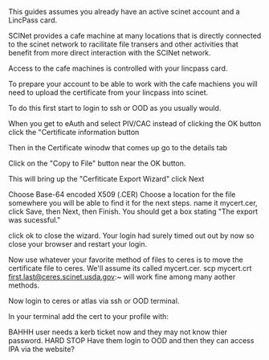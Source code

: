 This guides assumes you already have an active scinet account and a LincPass card.

SCINet provides a cafe machine at many locations that is directly connected to the scinet network to racilitate file transers and other activities that benefit from more direct interaction with the SCINet network.

Access to the cafe machines is controlled with your lincpass card.  

To prepare your account to be able to work with the cafe machiens you will need to  upload the certificate from your lincpass into scinet.

To do this first start to login to ssh or OOD as you usually would.

When you get to eAuth and select PIV/CAC instead of clicking the OK button click the "Certificate information button

Then in the Certificate winodw that comes up go to the details tab

Click on the "Copy to File" button near the OK button.

This will bring up the "Cerfiticate Export Wizard"  click Next

Choose Base-64 encoded X509 (.CER)
Choose a location for the  file somewhere you will be able to find it for the next steps. name it mycert.cer, click Save, then Next, then Finish.
You should get a box stating "The export was sucessful."

click ok to close the wizard.   Your login had surely timed out out by now so close your browser and restart your login.

Now use whatever your favorite method of files to ceres is to move the certificate file to ceres. We'll assume its called mycert.cer.
scp mycert.crt first.last@ceres.scinet.usda.gov:~ 
will work fine among many aother methods.

Now login to ceres or atlas via ssh or OOD terminal.

In your terminal add the cert to your profile with:

BAHHH user needs a kerb ticket now and they may not know thier password.
HARD STOP
Have them login to OOD and then they can access IPA via the website?


